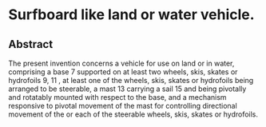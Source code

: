# Surfboard like land or water vehicle.

## Abstract
The present invention concerns a vehicle for use on land or in water, comprising a base 7 supported on at least two wheels, skis, skates or hydrofoils 9, 11 , at least one of the wheels, skis, skates or hydrofoils being arranged to be steerable, a mast 13 carrying a sail 15 and being pivotally and rotatably mounted with respect to the base, and a mechanism responsive to pivotal movement of the mast for controlling directional movement of the or each of the steerable wheels, skis, skates or hydrofoils.